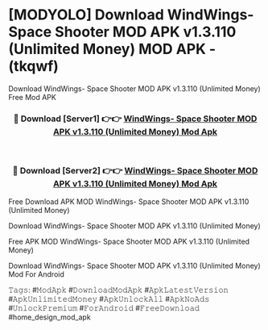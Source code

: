 # [MODYOLO] Download WindWings- Space Shooter MOD APK v1.3.110 (Unlimited Money) MOD APK - (tkqwf)
Download WindWings- Space Shooter MOD APK v1.3.110 (Unlimited Money) Free Mod APK

<div align="center">
<h3>🔴 Download [Server1] 👉👉 <a href="https://apk-comot.site?title=WindWings-_Space_Shooter_MOD_APK_v1.3.110_(Unlimited_Money)">WindWings- Space Shooter MOD APK v1.3.110 (Unlimited Money) Mod Apk</a></h3><br>

<h3>🔴 Download [Server2] 👉👉 <a href="https://apk-comot.site?title=WindWings-_Space_Shooter_MOD_APK_v1.3.110_(Unlimited_Money)">WindWings- Space Shooter MOD APK v1.3.110 (Unlimited Money) Mod Apk</a></h3>
</div>


Free Download APK MOD WindWings- Space Shooter MOD APK v1.3.110 (Unlimited Money)

Download WindWings- Space Shooter MOD APK v1.3.110 (Unlimited Money) 

Free APK MOD WindWings- Space Shooter MOD APK v1.3.110 (Unlimited Money) 

Download WindWings- Space Shooter MOD APK v1.3.110 (Unlimited Money) Mod For Android

𝚃𝚊𝚐𝚜: #𝙼𝚘𝚍𝙰𝚙𝚔 #𝙳𝚘𝚠𝚗𝚕𝚘𝚊𝚍𝙼𝚘𝚍𝙰𝚙𝚔 #𝙰𝚙𝚔𝙻𝚊𝚝𝚎𝚜𝚝𝚅𝚎𝚛𝚜𝚒𝚘𝚗 #𝙰𝚙𝚔𝚄𝚗𝚕𝚒𝚖𝚒𝚝𝚎𝚍𝙼𝚘𝚗𝚎𝚢 #𝙰𝚙𝚔𝚄𝚗𝚕𝚘𝚌𝚔𝙰𝚕𝚕 #𝙰𝚙𝚔𝙽𝚘𝙰𝚍𝚜 #𝚄𝚗𝚕𝚘𝚌𝚔𝙿𝚛𝚎𝚖𝚒𝚞𝚖 #𝙵𝚘𝚛𝙰𝚗𝚍𝚛𝚘𝚒𝚍 #𝙵𝚛𝚎𝚎𝙳𝚘𝚠𝚗𝚕𝚘𝚊𝚍 #home_design_mod_apk